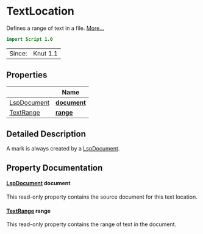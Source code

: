 # TextLocation

Defines a range of text in a file. [More...](#detailed-description)

```qml
import Script 1.0
```

<table>
<tr><td>Since:</td><td>Knut 1.1</td></tr>
</table>

## Properties

| | Name |
|-|-|
|[LspDocument](../script/lspdocument.md)|**[document](#document)**|
|[TextRange](../script/textrange.md)|**[range](#range)**|

## Detailed Description

A mark is always created by a [LspDocument](lspdocument.md).

## Property Documentation

#### <a name="document"></a>[LspDocument](../script/lspdocument.md) **document**

This read-only property contains the source document for this text location.

#### <a name="range"></a>[TextRange](../script/textrange.md) **range**

This read-only property contains the range of text in the document.

